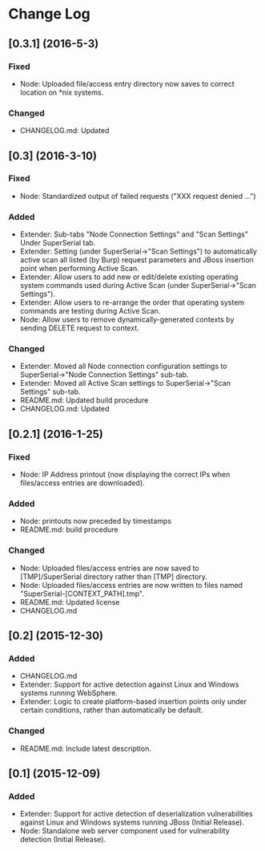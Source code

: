 # Change Log

## [0.3.1] (2016-5-3)
### Fixed
- Node: Uploaded file/access entry directory now saves to correct location on *nix systems.

### Changed
- CHANGELOG.md: Updated

## [0.3] (2016-3-10)
### Fixed
- Node: Standardized output of failed requests ("XXX request denied ...")

### Added
- Extender: Sub-tabs "Node Connection Settings" and "Scan Settings" Under SuperSerial tab.
- Extender: Setting (under SuperSerial->"Scan Settings") to automatically active scan all listed (by Burp) request parameters and JBoss insertion point when performing Active Scan.
- Extender: Allow users to add new or edit/delete existing operating system commands used during Active Scan (under SuperSerial->"Scan Settings").
- Extender: Allow users to re-arrange the order that operating system commands are testing during Active Scan.
- Node: Allow users to remove dynamically-generated contexts by sending DELETE request to context.

### Changed
- Extender: Moved all Node connection configuration settings to SuperSerial->"Node Connection Settings" sub-tab.
- Extender: Moved all Active Scan settings to SuperSerial->"Scan Settings" sub-tab.
- README.md: Updated build procedure
- CHANGELOG.md: Updated

## [0.2.1] (2016-1-25)
### Fixed
- Node: IP Address printout (now displaying the correct IPs when files/access entries are downloaded).

### Added
- Node: printouts now preceded by timestamps
- README.md: build procedure

### Changed
- Node: Uploaded files/access entries are now saved to [TMP]/SuperSerial directory rather than [TMP] directory.
- Node: Uploaded files/access entries are now written to files named "SuperSerial-[CONTEXT_PATH].tmp".
- README.md: Updated license
- CHANGELOG.md

## [0.2] (2015-12-30)
### Added
- CHANGELOG.md
- Extender: Support for active detection against Linux and Windows systems running WebSphere.
- Extender: Logic to create platform-based insertion points only under certain conditions, rather than automatically be default.

### Changed
- README.md: Include latest description.

## [0.1] (2015-12-09)
### Added
- Extender: Support for active detection of deserialization vulnerabilities against Linux and Windows systems running JBoss (Initial Release).
- Node: Standalone web server component used for vulnerability detection (Initial Release).
